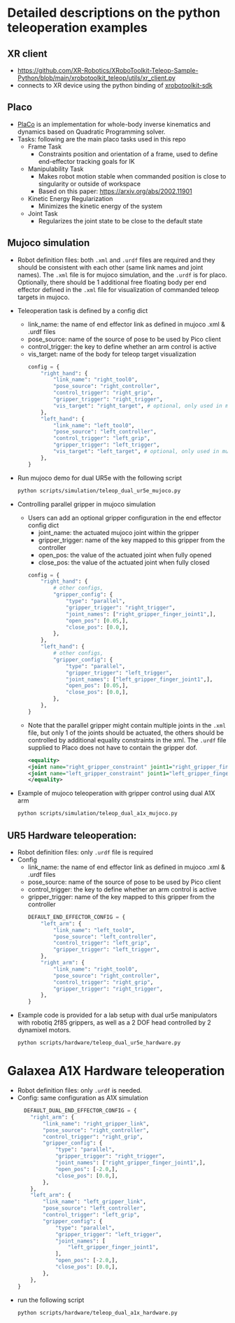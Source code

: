 # Detailed descriptions on the python teleoperation examples

## XR client 
- https://github.com/XR-Robotics/XRoboToolkit-Teleop-Sample-Python/blob/main/xrobotoolkit_teleop/utils/xr_client.py
- connects to XR device using the python binding of [xrobotoolkit-sdk](https://github.com/XR-Robotics/XRoboToolkit-PC-Service-Pybind)

## Placo
- [PlaCo](https://placo.readthedocs.io/en/latest/) is an implementation for whole-body inverse kinematics and dynamics based on Quadratic Programming solver.
- Tasks: following are the main placo tasks used in this repo
  - Frame Task
    - Constraints position and orientation of a frame, used to define end-effector tracking goals for IK
  - Manipulability Task
    - Makes robot motion stable when commanded position is close to singularity or outside of workspace
    - Based on this paper: https://arxiv.org/abs/2002.11901
  - Kinetic Energy Regularization
    - Minimizes the kinetic energy of the system
  - Joint Task
    - Regularizes the joint state to be close to the default state

## Mujoco simulation
- Robot definition files: both `.xml` and `.urdf` files are required and they should be consistent with each other (same link names and joint names). The `.xml` file is for mujoco simulation, and the `.urdf` is for placo. Optionally, there should be 1 additional free floating body per end effector defined in the `.xml` file for visualization of commanded teleop targets in mujoco.
- Teleoperation task is defined by a config dict
  - link_name: the name of end effector link as defined in mujoco .xml & .urdf files
  - pose_source: name of the source of pose to be used by Pico client
  - control_trigger: the key to define whether an arm control is active
  - vis_target: name of the body for teleop target visualization
    ```python
    config = {
        "right_hand": {
            "link_name": "right_tool0",
            "pose_source": "right_controller",
            "control_trigger": "right_grip",
            "gripper_trigger": "right_trigger",
            "vis_target": "right_target", # optional, only used in mujoco
        },
        "left_hand": {
            "link_name": "left_tool0",
            "pose_source": "left_controller",
            "control_trigger": "left_grip",
            "gripper_trigger": "left_trigger",
            "vis_target": "left_target", # optional, only used in mujoco
        },
    }
    ```

- Run mujoco demo for dual UR5e with the following script
    ```bash
    python scripts/simulation/teleop_dual_ur5e_mujoco.py
    ```

- Controlling parallel gripper in mujoco simulation
  - Users can add an optional gripper configuration in the end effector config dict
    - joint_name: the actuated mujoco joint within the gripper
    - gripper_trigger: name of the key mapped to this gripper from the controller
    - open_pos: the value of the actuated joint when fully opened
    - close_pos: the value of the actuated joint when fully closed
    ```python
    config = {
        "right_hand": {
            # other configs,
            "gripper_config": {
                "type": "parallel",
                "gripper_trigger": "right_trigger",
                "joint_names": ["right_gripper_finger_joint1",],
                "open_pos": [0.05,],
                "close_pos": [0.0,],
            },
        },
        "left_hand": {
            # other configs,
            "gripper_config": {
                "type": "parallel",
                "gripper_trigger": "left_trigger",
                "joint_names": ["left_gripper_finger_joint1",],
                "open_pos": [0.05,],
                "close_pos": [0.0,],
            },
        },
    }
    ```
  - Note that the parallel gripper might contain multiple joints in the `.xml` file, but only 1 of the joints should be actuated, the others should be controlled by additional equality constraints in the xml. The `.urdf` file supplied to Placo does not have to contain the gripper dof.
    ```xml
    <equality>
    <joint name="right_gripper_constraint" joint1="right_gripper_finger_joint1" joint2="right_gripper_finger_joint2" polycoef="0 -1 0 0 0" />
    <joint name="left_gripper_constraint" joint1="left_gripper_finger_joint1" joint2="left_gripper_finger_joint2" polycoef="0 -1 0 0 0" />
    </equality>
    ```
- Example of mujoco teleoperation with gripper control using dual A1X arm
    ```bash
    python scripts/simulation/teleop_dual_a1x_mujoco.py
    ```

## UR5 Hardware teleoperation:
- Robot definition files: only `.urdf` file is required
- Config
  - link_name: the name of end effector link as defined in mujoco .xml & .urdf files
  - pose_source: name of the source of pose to be used by Pico client
  - control_trigger: the key to define whether an arm control is active
  - gripper_trigger: name of the key mapped to this gripper from the controller
    ```python  
    DEFAULT_END_EFFECTOR_CONFIG = {
        "left_arm": {
            "link_name": "left_tool0",
            "pose_source": "left_controller",
            "control_trigger": "left_grip",
            "gripper_trigger": "left_trigger",
        },
        "right_arm": {
            "link_name": "right_tool0",
            "pose_source": "right_controller",
            "control_trigger": "right_grip",
            "gripper_trigger": "right_trigger",
        },
    }
    ```
- Example code is provided for a lab setup with dual ur5e manipulators with robotiq 2f85 grippers, as well as a 2 DOF head controlled by 2 dynamixel motors.
    ```bash
    python scripts/hardware/teleop_dual_ur5e_hardware.py
    ```

# Galaxea A1X Hardware teleoperation
- Robot definition files: only `.urdf` is needed.
- Config: same configuration as A1X simulation
  ```python
    DEFAULT_DUAL_END_EFFECTOR_CONFIG = {
      "right_arm": {
          "link_name": "right_gripper_link",
          "pose_source": "right_controller",
          "control_trigger": "right_grip",
          "gripper_config": {
              "type": "parallel",
              "gripper_trigger": "right_trigger",
              "joint_names": ["right_gripper_finger_joint1",],
              "open_pos": [-2.0,],
              "close_pos": [0.0,],
          },
      },
      "left_arm": {
          "link_name": "left_gripper_link",
          "pose_source": "left_controller",
          "control_trigger": "left_grip",
          "gripper_config": {
              "type": "parallel",
              "gripper_trigger": "left_trigger",
              "joint_names": [
                  "left_gripper_finger_joint1",
              ],
              "open_pos": [-2.0,],
              "close_pos": [0.0,],
          },
      },
  }
  ```
- run the following script
  ```bash
  python scripts/hardware/teleop_dual_a1x_hardware.py
  ```